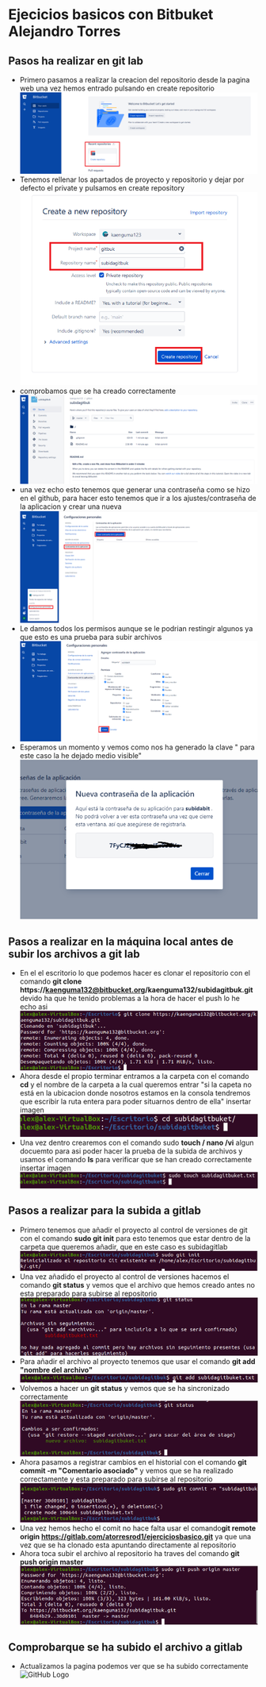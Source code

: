 # Ejecicios basicos con Bitbuket Alejandro Torres

## Pasos ha realizar en git lab
- Primero pasamos a realizar la creacion del repositorio desde la pagina web una vez hemos entrado pulsando en create repositorio ![GitHub Logo](/gitbuk/1.png)
- Tenemos rellenar los apartados de proyecto y repositorio y dejar por defecto el private y pulsamos en create repository ![GitHub Logo](/gitbuk/2.png)
- comprobamos que se ha creado correctamente ![GitHub Logo](/gitbuk/3.png)
- una vez echo esto tenemos que generar una contraseña como se hizo en el github, para hacer esto tenemos que ir a los ajustes/contraseña de la aplicacion y crear una nueva![GitHub Logo](/gitbuk/3.5.png)
- Le damos todos los permisos aunque se le podrian restingir algunos ya que esto es una prueba para subir archivos ![GitHub Logo](/gitbuk/4.png)
- Esperamos un momento y vemos como nos ha generado la clave " para este caso la he dejado medio visible"
![GitHub Logo](/gitbuk/5.5.png)

## Pasos a realizar en la máquina local antes de subir los archivos a git lab

- En el el escritorio lo que podemos hacer es clonar el repositorio con el comando **git clone https://kaenguma132@bitbucket.org/kaenguma132/subidagitbuk.git** devido ha que he tenido problemas a la hora de hacer el push lo he echo asi  ![GitHub Logo](/gitbuk/5.75.png)
- Ahora desde el propio terminar entramos a la carpeta con el comando **cd** y el nombre de la carpeta a la cual queremos entrar "si la capeta no está en la ubicacion donde nosotros estamos en la consola tendremos que escribir la ruta entera para poder situarnos dentro de ella" insertar imagen ![GitHub Logo](/gitbuk/7.png)
- Una vez dentro crearemos con el comando sudo **touch / nano /vi** algun docuemto para asi poder hacer la prueba de la subida de archivos y usamos el comando **ls** para verificar que se han creado correctamente insertar imagen  ![GitHub Logo](/gitbuk/8.png)

## Pasos a realizar para la subida a gitlab

- Primero tenemos que añadir el proyecto al control de versiones de git con el comando **sudo git init** para esto tenemos que estar dentro de la carpeta que queremos añadir, que en este caso es subidagitlab ![GitHub Logo](/gitbuk/9.png)
- Una vez añadido el proyecto al control de versiones hacemos el comando **git status** y vemos que el archivo que hemos creado antes no esta preparado para subirse al repositorio ![GitHub Logo](/gitbuk/10.png)
- Para añadir el archivo al proyecto tenemos que usar el comando **git add "nombre del archivo"**![GitHub Logo](/gitbuk/11.png)
- Volvemos a hacer un **git status** y vemos que se ha sincronizado correctamente![GitHub Logo](/gitbuk/12.png)
- Ahora pasamos a registrar cambios en el historial con el comando **git commit -m "Comentario asociado"** y vemos que se ha realizado correctamente y esta preparado para subirse al repositorio ![GitHub Logo](/gitbuk/13.png)
- Una vez hemos hecho el comit no hace falta usar el comando**git remote origin https://gitlab.com/atorresrod1/ejerciciosbasico.git** ya que una vez que se ha clonado esta apuntando directamente al repositorio 
- Ahora toca subir el archivo al repositorio ha traves del comando **git push origin master** ![GitHub Logo](/gitbuk/14.png)

## Comprobarque se ha subido el archivo a gitlab


- Actualizamos la pagina podemos ver que se ha subido correctamente ![GitHub Logo](/gitlab/15.png)
